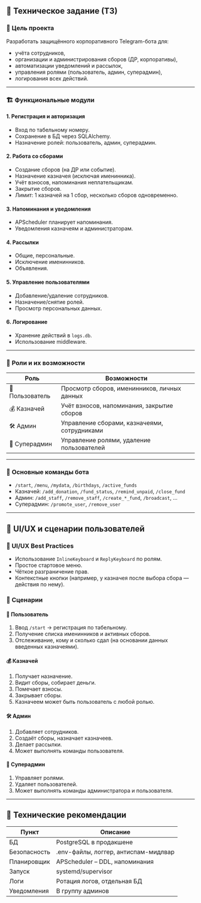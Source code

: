 ## 🔧 **Техническое задание (ТЗ)**

### 🎯 **Цель проекта**

Разработать защищённого корпоративного Telegram-бота для:

* учёта сотрудников,
* организации и администрирования сборов (ДР, корпоративы),
* автоматизации уведомлений и рассылок,
* управления ролями (пользователь, админ, суперадмин),
* логирования всех действий.

---

### 🏗️ **Функциональные модули**

#### **1. Регистрация и авторизация**

* Вход по табельному номеру.
* Сохранение в БД через SQLAlchemy.
* Назначение ролей: пользователь, админ, суперадмин.

#### **2. Работа со сборами**

* Создание сборов (на ДР или событие).
* Назначение казначея (исключая именинника).
* Учёт взносов, напоминания неплательщикам.
* Закрытие сборов.
* Лимит: 1 казначей на 1 сбор, несколько сборов одновременно.

#### **3. Напоминания и уведомления**

* APScheduler планирует напоминания.
* Уведомления казначеям и администраторам.

#### **4. Рассылки**

* Общие, персональные.
* Исключение именинников.
* Объявления.

#### **5. Управление пользователями**

* Добавление/удаление сотрудников.
* Назначение/снятие ролей.
* Просмотр персональных данных.

#### **6. Логирование**

* Хранение действий в `logs.db`.
* Использование middleware.

---

### 👥 **Роли и их возможности**

| Роль            | Возможности                                  |
| --------------- | -------------------------------------------- |
| 👤 Пользователь | Просмотр сборов, именинников, личных данных  |
| 💰 Казначей     | Учёт взносов, напоминания, закрытие сборов   |
| 🛠 Админ        | Управление сборами, казначеями, сотрудниками |
| 👑 Суперадмин   | Управление ролями, удаление пользователей    |

---

### 💬 **Основные команды бота**

* `/start`, `/menu`, `/mydata`, `/birthdays`, `/active_funds`
* Казначей: `/add_donation`, `/fund_status`, `/remind_unpaid`, `/close_fund`
* Админ: `/add_staff`, `/remove_staff`, `/create_*_fund`, `/broadcast`, ...
* Суперадмин: `/promote_user`, `/remove_user`

---

## 🧠 **UI/UX и сценарии пользователей**

### 🔹 UI/UX Best Practices

* Использование `InlineKeyboard` и `ReplyKeyboard` по ролям.
* Простое стартовое меню.
* Чёткое разграничение прав.
* Контекстные кнопки (например, у казначея после выбора сбора — действия по нему).

### 📌 Сценарии

#### 👤 Пользователь

1. Ввод `/start` → регистрация по табельному.
2. Получение списка именинников и активных сборов.
3. Отслеживание, кому и сколько сдал (на основании данных введенных казначеями).

#### 💰 Казначей

1. Получает назначение.
2. Видит сборы, собирает деньги.
3. Помечает взносы.
4. Закрывает сборы.
5. Казначеем может быть пользователь с любой ролью.

#### 🛠 Админ

1. Добавляет сотрудников.
2. Создаёт сборы, назначает казначеев.
3. Делает рассылки.
4. Может выполнять команды пользователя.

#### 👑 Суперадмин

1. Управляет ролями.
2. Удаляет пользователей.
3. Может выполнять команды администратора и пользователя.

---

## 📐 **Технические рекомендации**

| Пункт        | Описание                             |
| ------------ | ------------------------------------ |
| БД           | PostgreSQL в продакшене              |
| Безопасность | .env-файлы, логгер, антиспам-мидлвар |
| Планировщик  | APScheduler – DDL, напоминания       |
| Запуск       | systemd/supervisor                   |
| Логи         | Ротация логов, отдельная БД          |
| Уведомления  | В группу админов                     |
